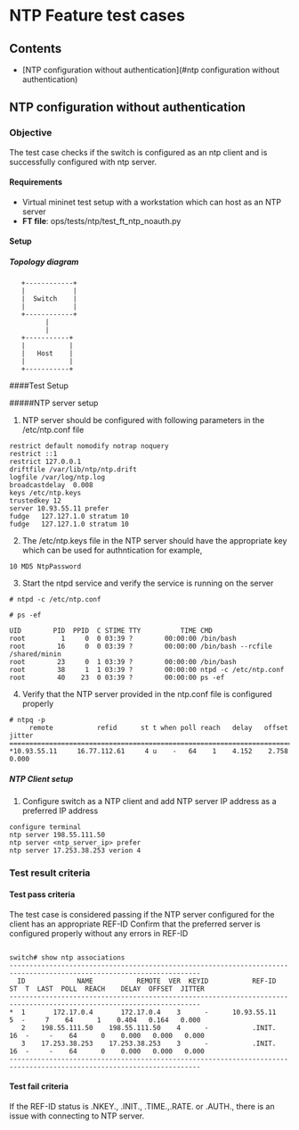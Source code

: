 NTP Feature test cases
========

## Contents

- [NTP configuration without authentication](#ntp configuration without authentication)


## NTP configuration without authentication

### Objective
The test case checks if the switch is configured as an ntp client and is successfully configured with ntp server.


#### Requirements
- Virtual mininet test setup with a workstation which can host as an NTP server
- **FT file**: ops/tests/ntp/test_ft_ntp_noauth.py


#### Setup
##### Topology diagram
```
   +------------+
   |            |
   |  Switch    |
   |            |
   +------------+
         |
         |
   +-----------+
   |           |
   |   Host    |
   |           |
   +-----------+
```


####Test Setup

#####NTP server setup

1. NTP server should be configured with following parameters in the /etc/ntp.conf file

```
restrict default nomodify notrap noquery
restrict ::1
restrict 127.0.0.1
driftfile /var/lib/ntp/ntp.drift
logfile /var/log/ntp.log
broadcastdelay  0.008
keys /etc/ntp.keys
trustedkey 12
server 10.93.55.11 prefer
fudge   127.127.1.0 stratum 10
fudge   127.127.1.0 stratum 10

```

2. The /etc/ntp.keys file in the NTP server should have the appropriate key which can be used for authntication
for example,

```
10 MD5 NtpPassword
```

3. Start the ntpd service and verify the service is running on the server

```
# ntpd -c /etc/ntp.conf

# ps -ef

UID        PID  PPID  C STIME TTY          TIME CMD
root         1     0  0 03:39 ?        00:00:00 /bin/bash
root        16     0  0 03:39 ?        00:00:00 /bin/bash --rcfile /shared/minin
root        23     0  1 03:39 ?        00:00:00 /bin/bash
root        38     1  1 03:39 ?        00:00:00 ntpd -c /etc/ntp.conf
root        40    23  0 03:39 ?        00:00:00 ps -ef
```

4. Verify that the NTP server provided in the ntp.conf file is configured properly

```
# ntpq -p
     remote           refid      st t when poll reach   delay   offset  jitter
==============================================================================
*10.93.55.11     16.77.112.61     4 u    -   64    1    4.152    2.758   0.000

```


##### NTP Client setup

1. Configure switch as a NTP client and add NTP server IP address as a preferred IP address

```
configure terminal
ntp server 198.55.111.50
ntp server <ntp_server_ip> prefer
ntp server 17.253.38.253 verion 4

```


### Test result criteria

#### Test pass criteria

The test case is considered passing if the NTP server configured for the client has an appropriate REF-ID
Confirm that the preferred server is configured properly without any errors in REF-ID

```

switch# show ntp associations
----------------------------------------------------------------------------------------------------------------------
  ID             NAME           REMOTE  VER  KEYID           REF-ID  ST  T  LAST  POLL  REACH    DELAY  OFFSET  JITTER
----------------------------------------------------------------------------------------------------------------------
*  1       172.17.0.4       172.17.0.4    3      -      10.93.55.11   5  -     7    64      1    0.404   0.164   0.000
   2    198.55.111.50    198.55.111.50    4      -           .INIT.  16  -     -    64      0    0.000   0.000   0.000
   3    17.253.38.253    17.253.38.253    3      -           .INIT.  16  -     -    64      0    0.000   0.000   0.000
----------------------------------------------------------------------------------------------------------------------

```

#### Test fail criteria

If the REF-ID status is .NKEY., .INIT., .TIME.,.RATE. or .AUTH., there is an issue with connecting to NTP server.

